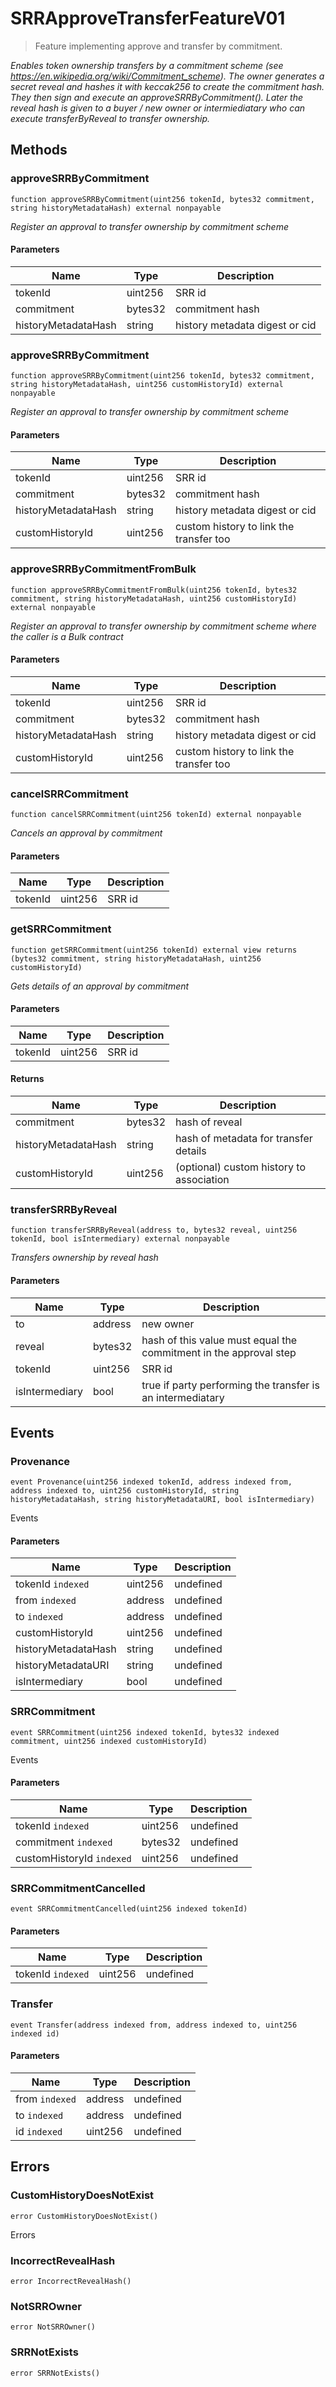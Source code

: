 # SRRApproveTransferFeatureV01



> Feature implementing approve and transfer by commitment.



*Enables token ownership transfers by a commitment scheme (see https://en.wikipedia.org/wiki/Commitment_scheme). The owner generates a secret reveal and hashes it with keccak256 to create the commitment hash. They then sign and execute an approveSRRByCommitment(). Later the reveal hash is given to a buyer / new owner or intermiediatary who can execute transferByReveal to transfer ownership.*

## Methods

### approveSRRByCommitment

```solidity
function approveSRRByCommitment(uint256 tokenId, bytes32 commitment, string historyMetadataHash) external nonpayable
```



*Register an approval to transfer ownership by commitment scheme*

#### Parameters

| Name | Type | Description |
|---|---|---|
| tokenId | uint256 | SRR id |
| commitment | bytes32 | commitment hash |
| historyMetadataHash | string | history metadata digest or cid |

### approveSRRByCommitment

```solidity
function approveSRRByCommitment(uint256 tokenId, bytes32 commitment, string historyMetadataHash, uint256 customHistoryId) external nonpayable
```



*Register an approval to transfer ownership by commitment scheme*

#### Parameters

| Name | Type | Description |
|---|---|---|
| tokenId | uint256 | SRR id |
| commitment | bytes32 | commitment hash |
| historyMetadataHash | string | history metadata digest or cid |
| customHistoryId | uint256 | custom history to link the transfer too |

### approveSRRByCommitmentFromBulk

```solidity
function approveSRRByCommitmentFromBulk(uint256 tokenId, bytes32 commitment, string historyMetadataHash, uint256 customHistoryId) external nonpayable
```



*Register an approval to transfer ownership by commitment scheme      where the caller is a Bulk contract*

#### Parameters

| Name | Type | Description |
|---|---|---|
| tokenId | uint256 | SRR id |
| commitment | bytes32 | commitment hash |
| historyMetadataHash | string | history metadata digest or cid |
| customHistoryId | uint256 | custom history to link the transfer too |

### cancelSRRCommitment

```solidity
function cancelSRRCommitment(uint256 tokenId) external nonpayable
```



*Cancels an approval by commitment*

#### Parameters

| Name | Type | Description |
|---|---|---|
| tokenId | uint256 | SRR id |

### getSRRCommitment

```solidity
function getSRRCommitment(uint256 tokenId) external view returns (bytes32 commitment, string historyMetadataHash, uint256 customHistoryId)
```



*Gets details of an approval by commitment*

#### Parameters

| Name | Type | Description |
|---|---|---|
| tokenId | uint256 | SRR id |

#### Returns

| Name | Type | Description |
|---|---|---|
| commitment | bytes32 | hash of reveal |
| historyMetadataHash | string | hash of metadata for transfer details |
| customHistoryId | uint256 | (optional) custom history to association |

### transferSRRByReveal

```solidity
function transferSRRByReveal(address to, bytes32 reveal, uint256 tokenId, bool isIntermediary) external nonpayable
```



*Transfers ownership by reveal hash*

#### Parameters

| Name | Type | Description |
|---|---|---|
| to | address | new owner |
| reveal | bytes32 | hash of this value must equal the commitment in the approval step |
| tokenId | uint256 | SRR id |
| isIntermediary | bool | true if party performing the transfer is an intermediatary |



## Events

### Provenance

```solidity
event Provenance(uint256 indexed tokenId, address indexed from, address indexed to, uint256 customHistoryId, string historyMetadataHash, string historyMetadataURI, bool isIntermediary)
```

Events



#### Parameters

| Name | Type | Description |
|---|---|---|
| tokenId `indexed` | uint256 | undefined |
| from `indexed` | address | undefined |
| to `indexed` | address | undefined |
| customHistoryId  | uint256 | undefined |
| historyMetadataHash  | string | undefined |
| historyMetadataURI  | string | undefined |
| isIntermediary  | bool | undefined |

### SRRCommitment

```solidity
event SRRCommitment(uint256 indexed tokenId, bytes32 indexed commitment, uint256 indexed customHistoryId)
```

Events



#### Parameters

| Name | Type | Description |
|---|---|---|
| tokenId `indexed` | uint256 | undefined |
| commitment `indexed` | bytes32 | undefined |
| customHistoryId `indexed` | uint256 | undefined |

### SRRCommitmentCancelled

```solidity
event SRRCommitmentCancelled(uint256 indexed tokenId)
```





#### Parameters

| Name | Type | Description |
|---|---|---|
| tokenId `indexed` | uint256 | undefined |

### Transfer

```solidity
event Transfer(address indexed from, address indexed to, uint256 indexed id)
```





#### Parameters

| Name | Type | Description |
|---|---|---|
| from `indexed` | address | undefined |
| to `indexed` | address | undefined |
| id `indexed` | uint256 | undefined |



## Errors

### CustomHistoryDoesNotExist

```solidity
error CustomHistoryDoesNotExist()
```

Errors




### IncorrectRevealHash

```solidity
error IncorrectRevealHash()
```






### NotSRROwner

```solidity
error NotSRROwner()
```






### SRRNotExists

```solidity
error SRRNotExists()
```







